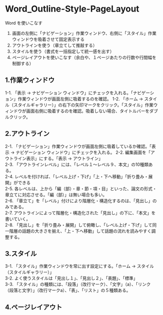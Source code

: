 # Word_Outline-Style-PageLayout
Word を使いこなす
1. 画面の左側に「ナビゲーション」作業ウィンドウ、右側に「スタイル」作業ウィンドウを吸着させて固定表示する
2. アウトラインを使う（章立てして推敲する）
3. スタイルを使う（書式を一括指定して統一感を出す）
4. ページレイアウトを使いこなす（余白や、１ページあたりの行数や行間幅を制御する）
  
## 1.作業ウィンドウ
1-1.  「表示 -> ナビゲーション ウィンドウ」にチェックを入れる。「ナビゲーション」作業ウィンドウが画面左側に吸着するのを確認。
1-2.  「ホーム -> スタイル（スタイルギャラリー）」の右下の矢印マークをクリック。「スタイル」作業ウィンドウが画面右側に吸着するのを確認。吸着しない場合、タイトルバーをダブルクリック。
  
## 2.アウトライン
2-1.  「ナビゲーション」作業ウィンドウが画面左側に吸着しているか確認。「表示 -> ナビゲーション ウィンドウ」にチェックを入れる。
2-2. 編集画面を「アウトライン表示」にする。「表示 -> アウトライン」  
2-3. 「アウトラインレベル」には、「レベル１～レベル９、本文」の10種類ある。  
2-4. レベルを付ければ、「レベル上げ・下げ」「上・下へ移動」「折り畳み・展開」ができる  
2-5. 各レベルは、上から「編（部）・章・節・項・目」といった、論文の形式・章立てに対応させる。「編（部）」は無い場合も多い。  
2-6. 「章立て」を「レベル」付けにより階層化・構造化するのは、「見出し」のみである。  
2-7. アウトラインによって階層化・構造化された「見出し」の下に、「本文」を書いていく。  
2-8. 「見出し」を「折り畳み・展開」して俯瞰し、「レベル上げ・下げ」して同一階層の話題の大きさを揃え、「上・下へ移動」して話題の流れを読みやすく調整する。  
  
## 3.スタイル
3-1. 「スタイル」作業ウィンドウを常に出す設定にする。「ホーム -> スタイル（スタイルギャラリー）」  
3-2. よく使うスタイルは「見出し１」、「見出し２」、「表題」、「標準」  
3-3. 「スタイル」の種類には、「段落」（改行マーク）、「文字」（a）、「リンク（段落と文字）」（改行マークa）、「表」、「リスト」の５種類ある。  
  
## 4.ページレイアウト
